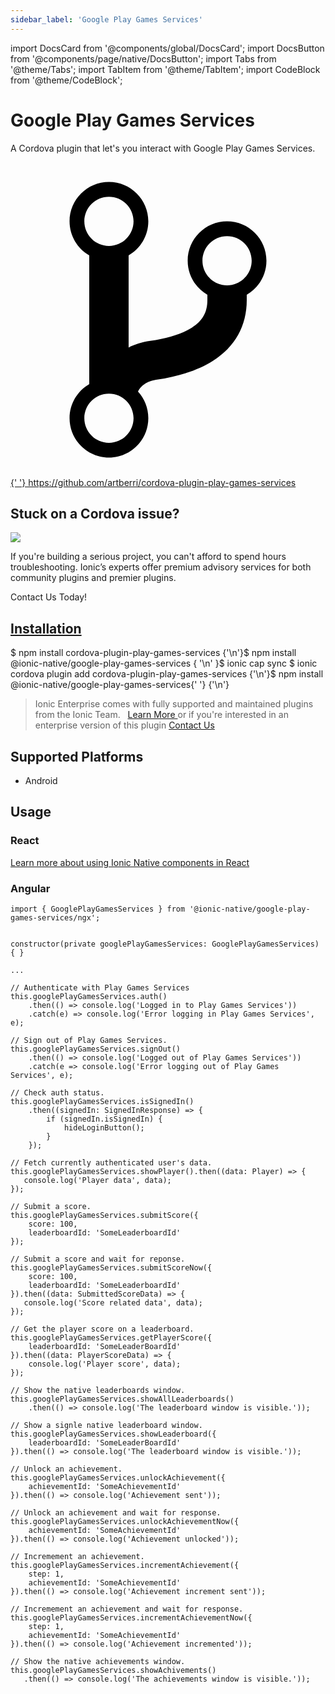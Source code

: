 ```yaml
---
sidebar_label: 'Google Play Games Services'
---
```


import DocsCard from '@components/global/DocsCard';
import DocsButton from '@components/page/native/DocsButton';
import Tabs from '@theme/Tabs';
import TabItem from '@theme/TabItem';
import CodeBlock from '@theme/CodeBlock';

# Google Play Games Services

A Cordova plugin that let's you interact with Google Play Games Services.

<p>
  <a
    href="https://github.com/artberri/cordova-plugin-play-games-services"
    target="_blank"
    rel="noopener"
    className="git-link"
  >
    <svg viewBox="0 0 512 512">
      <path d="M416 160c0-35.3-28.7-64-64-64s-64 28.7-64 64c0 23.7 12.9 44.3 32 55.4v8.6c0 19.9-7.8 33.7-25.3 44.9-15.4 9.8-38.1 17.1-67.5 21.5-14 2.1-25.7 6-35.2 10.7V151.4c19.1-11.1 32-31.7 32-55.4 0-35.3-28.7-64-64-64S96 60.7 96 96c0 23.7 12.9 44.3 32 55.4v209.2c-19.1 11.1-32 31.7-32 55.4 0 35.3 28.7 64 64 64s64-28.7 64-64c0-16.6-6.3-31.7-16.7-43.1 1.9-4.9 9.7-16.3 29.4-19.3 38.8-5.8 68.9-15.9 92.3-30.8 36-22.8 55-57 55-98.8v-8.6c19.1-11.1 32-31.7 32-55.4zM160 56c22.1 0 40 17.9 40 40s-17.9 40-40 40-40-17.9-40-40 17.9-40 40-40zm0 400c-22.1 0-40-17.9-40-40s17.9-40 40-40 40 17.9 40 40-17.9 40-40 40zm192-256c-22.1 0-40-17.9-40-40s17.9-40 40-40 40 17.9 40 40-17.9 40-40 40z"></path>
    </svg>{' '}
    https://github.com/artberri/cordova-plugin-play-games-services
  </a>
</p>

<h2>Stuck on a Cordova issue?</h2>
<DocsCard
  className="cordova-ee-card"
  header="Don't waste precious time on plugin issues."
  href="https://ionicframework.com/sales?product_of_interest=Ionic%20Native"
>
  <div>
    <img src="/docs/icons/native-cordova-bot.png" class="cordova-ee-img" />
    <p>
      If you're building a serious project, you can't afford to spend hours troubleshooting. Ionic’s experts offer
      premium advisory services for both community plugins and premier plugins.
    </p>
    <DocsButton className="native-ee-detail">Contact Us Today!</DocsButton>
  </div>
</DocsCard>

<h2 id="installation">
  <a href="#installation">Installation</a>
</h2>
<Tabs
  groupId="runtime"
  defaultValue="Capacitor"
  values={[
    { value: 'Capacitor', label: 'Capacitor' },
    { value: 'Cordova', label: 'Cordova' },
    { value: 'Enterprise', label: 'Enterprise' },
  ]}
>
  <TabItem value="Capacitor">
    <CodeBlock className="language-shell">
      $ npm install cordova-plugin-play-games-services {'\n'}$ npm install @ionic-native/google-play-games-services {
        '\n'
      }$ ionic cap sync
    </CodeBlock>
  </TabItem>
  <TabItem value="Cordova">
    <CodeBlock className="language-shell">
      $ ionic cordova plugin add cordova-plugin-play-games-services {'\n'}$ npm install @ionic-native/google-play-games-services{' '}
      {'\n'}
    </CodeBlock>
  </TabItem>
  <TabItem value="Enterprise">
    <blockquote>
      Ionic Enterprise comes with fully supported and maintained plugins from the Ionic Team. &nbsp;
      <a class="btn" href="https://ionic.io/docs/premier-plugins">
        Learn More
      </a> or if you're interested in an enterprise version of this plugin <a
        class="btn"
        href="https://ionicframework.com/sales?product_of_interest=Ionic%20Enterprise%20Engine"
      >
        Contact Us
      </a>
    </blockquote>
  </TabItem>
</Tabs>

## Supported Platforms

- Android

## Usage

### React

[Learn more about using Ionic Native components in React](../native-community.md#react)

### Angular

```tsx
import { GooglePlayGamesServices } from '@ionic-native/google-play-games-services/ngx';


constructor(private googlePlayGamesServices: GooglePlayGamesServices) { }

...

// Authenticate with Play Games Services
this.googlePlayGamesServices.auth()
    .then(() => console.log('Logged in to Play Games Services'))
    .catch(e) => console.log('Error logging in Play Games Services', e);

// Sign out of Play Games Services.
this.googlePlayGamesServices.signOut()
    .then(() => console.log('Logged out of Play Games Services'))
    .catch(e => console.log('Error logging out of Play Games Services', e);

// Check auth status.
this.googlePlayGamesServices.isSignedIn()
    .then((signedIn: SignedInResponse) => {
        if (signedIn.isSignedIn) {
            hideLoginButton();
        }
    });

// Fetch currently authenticated user's data.
this.googlePlayGamesServices.showPlayer().then((data: Player) => {
   console.log('Player data', data);
});

// Submit a score.
this.googlePlayGamesServices.submitScore({
    score: 100,
    leaderboardId: 'SomeLeaderboardId'
});

// Submit a score and wait for reponse.
this.googlePlayGamesServices.submitScoreNow({
    score: 100,
    leaderboardId: 'SomeLeaderboardId'
}).then((data: SubmittedScoreData) => {
   console.log('Score related data', data);
});

// Get the player score on a leaderboard.
this.googlePlayGamesServices.getPlayerScore({
    leaderboardId: 'SomeLeaderBoardId'
}).then((data: PlayerScoreData) => {
    console.log('Player score', data);
});

// Show the native leaderboards window.
this.googlePlayGamesServices.showAllLeaderboards()
    .then(() => console.log('The leaderboard window is visible.'));

// Show a signle native leaderboard window.
this.googlePlayGamesServices.showLeaderboard({
    leaderboardId: 'SomeLeaderBoardId'
}).then(() => console.log('The leaderboard window is visible.'));

// Unlock an achievement.
this.googlePlayGamesServices.unlockAchievement({
    achievementId: 'SomeAchievementId'
}).then(() => console.log('Achievement sent'));

// Unlock an achievement and wait for response.
this.googlePlayGamesServices.unlockAchievementNow({
    achievementId: 'SomeAchievementId'
}).then(() => console.log('Achievement unlocked'));

// Incremement an achievement.
this.googlePlayGamesServices.incrementAchievement({
    step: 1,
    achievementId: 'SomeAchievementId'
}).then(() => console.log('Achievement increment sent'));

// Incremement an achievement and wait for response.
this.googlePlayGamesServices.incrementAchievementNow({
    step: 1,
    achievementId: 'SomeAchievementId'
}).then(() => console.log('Achievement incremented'));

// Show the native achievements window.
this.googlePlayGamesServices.showAchivements()
   .then(() => console.log('The achievements window is visible.'));

```
